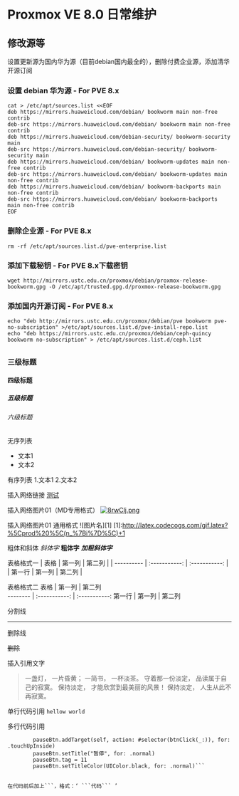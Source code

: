 
# Proxmox VE 8.0 日常维护
## 修改源等
设置更新源为国内华为源（目前debian国内最全的），删除付费企业源，添加清华开源订阅
### 设置 debian 华为源 - For PVE 8.x
```
cat > /etc/apt/sources.list <<EOF
deb https://mirrors.huaweicloud.com/debian/ bookworm main non-free contrib
deb-src https://mirrors.huaweicloud.com/debian/ bookworm main non-free contrib
deb https://mirrors.huaweicloud.com/debian-security/ bookworm-security main
deb-src https://mirrors.huaweicloud.com/debian-security/ bookworm-security main
deb https://mirrors.huaweicloud.com/debian/ bookworm-updates main non-free contrib
deb-src https://mirrors.huaweicloud.com/debian/ bookworm-updates main non-free contrib
deb https://mirrors.huaweicloud.com/debian/ bookworm-backports main non-free contrib
deb-src https://mirrors.huaweicloud.com/debian/ bookworm-backports main non-free contrib
EOF
```
### 删除企业源 - For PVE 8.x
```
rm -rf /etc/apt/sources.list.d/pve-enterprise.list
```
### 添加下载秘钥 - For PVE 8.x下载密钥
```
wget http://mirrors.ustc.edu.cn/proxmox/debian/proxmox-release-bookworm.gpg -O /etc/apt/trusted.gpg.d/proxmox-release-bookworm.gpg
```
### 添加国内开源订阅 - For PVE 8.x
```
echo "deb http://mirrors.ustc.edu.cn/proxmox/debian/pve bookworm pve-no-subscription" >/etc/apt/sources.list.d/pve-install-repo.list
echo "deb https://mirrors.ustc.edu.cn/proxmox/debian/ceph-quincy bookworm no-subscription" > /etc/apt/sources.list.d/ceph.list
```
##
##
##
##
### 三级标题
#### 四级标题
##### 五级标题
###### 六级标题

无序列表
- 文本1
- 文本2

有序列表
1.文本1
2.文本2

插入网络链接
[测试](http://www.baidu.com "悬停显示文字")


插入网络图片01（MD专用格式）
[![8rwClj.png](https://s1.ax1x.com/2020/03/19/8rwClj.png)](https://imgchr.com/i/8rwClj)

插入网络图片01 通用格式
![图片名][1]
[1]:http://latex.codecogs.com/gif.latex?%5Cprod%20%5C(n_%7Bi%7D%5C)+1


粗体和斜体
*斜体字* 
**粗体字** 
***加粗斜体字***

表格格式一
| 表格      | 第一列     | 第二列     |
| ---------- | :-----------:  | :-----------: |
| 第一行     | 第一列     | 第二列     |


表格格式二
 表格      | 第一列     | 第二列     
 -------- | :-----------:  | :-----------: 
 第一行     | 第一列     | 第二列     


分割线

***

删除线

~~删除~~



插入引用文字
>一盏灯， 一片昏黄； 一简书， 一杯淡茶。 守着那一份淡定， 品读属于自己的寂寞。 保持淡定， 才能欣赏到最美丽的风景！ 保持淡定， 人生从此不再寂寞。

单行代码引用
`hellow world`

多行代码引用

``` let pauseBtn = UIButton(frame: CGRect(x: 50, y: HEIGHT-100, width: 100, height: 50))
        pauseBtn.addTarget(self, action: #selector(btnClick(_:)), for: .touchUpInside)
        pauseBtn.setTitle("暂停", for: .normal)
        pauseBtn.tag = 11
        pauseBtn.setTitleColor(UIColor.black, for: .normal)```
		

在代码前后加上```，格式：‘ ```代码``` ’



